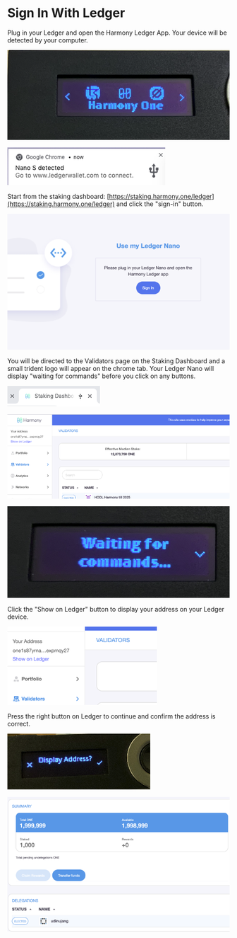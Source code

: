 # Sign In With Ledger

Plug in your Ledger and open the Harmony Ledger App. Your device will be detected by your computer.

![](../../../.gitbook/assets/image%20%28170%29.png)

![](../../../.gitbook/assets/image%20%28107%29.png)

Start from the staking dashboard: [https://staking.harmony.one/ledger](https://staking.harmony.one/ledger)  and click the "sign-in" button.

![](../../../.gitbook/assets/image%20%2837%29.png)

You will be directed to the Validators page on the Staking Dashboard and a small trident logo will appear on the chrome tab. Your Ledger Nano will display "waiting for commands" before you click on any buttons.

![](../../../.gitbook/assets/image%20%28140%29.png)

![](../../../.gitbook/assets/image%20%2834%29.png)

![](../../../.gitbook/assets/image%20%285%29.png)

Click the "Show on Ledger" button to display your address on your Ledger device.

![](../../../.gitbook/assets/image%20%28117%29.png)

Press the right button on Ledger to continue and confirm the address is correct.

![](../../../.gitbook/assets/image%20%28108%29.png)

![](../../../.gitbook/assets/image%20%28118%29.png)


